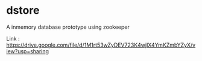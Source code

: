 # dstore

A inmemory database prototype using zookeeper

Link : https://drive.google.com/file/d/1M1rt53wZyDEV723K4wjIX4YmKZmbYZyX/view?usp=sharing
